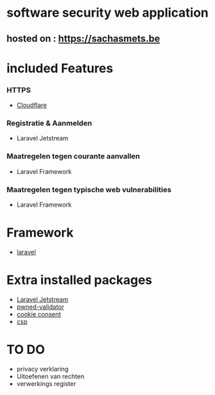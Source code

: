 # software security web application

## hosted on : https://sachasmets.be

# included Features
### HTTPS
* [Cloudflare](https://www.cloudflare.com/)
### Registratie & Aanmelden
* Laravel Jetstream
### Maatregelen tegen courante aanvallen
* Laravel Framework
### Maatregelen tegen typische web vulnerabilities
* Laravel Framework

# Framework
* [laravel](https://laravel.com/)
# Extra installed packages
* [Laravel Jetstream](https://jetstream.laravel.com/2.x/introduction.html)
* [pwned-validator](https://github.com/valorin/pwned-validator)
* [cookie consent](https://github.com/spatie/laravel-cookie-consent)
* [csp](https://github.com/spatie/laravel-csp)

# TO DO
* privacy verklaring
* Uitoefenen van rechten
* verwerkings register
